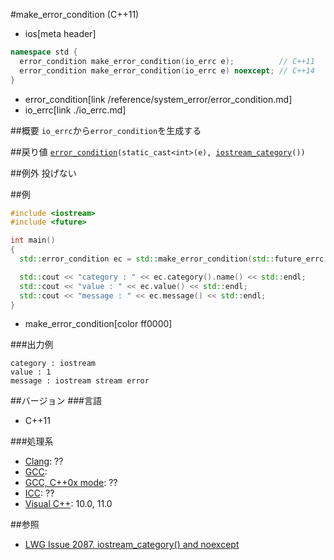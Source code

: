 #make_error_condition (C++11)
* ios[meta header]

```cpp
namespace std {
  error_condition make_error_condition(io_errc e);          // C++11
  error_condition make_error_condition(io_errc e) noexcept; // C++14
}
```
* error_condition[link /reference/system_error/error_condition.md]
* io_errc[link ./io_errc.md]

##概要
`io_errc`から`error_condition`を生成する


##戻り値
[`error_condition`](/reference/system_error/error_condition.md)`(static_cast<int>(e), `[`iostream_category`](./iostream_category.md)`())`


##例外
投げない


##例
```cpp
#include <iostream>
#include <future>

int main()
{
  std::error_condition ec = std::make_error_condition(std::future_errc::broken_promise);

  std::cout << "category : " << ec.category().name() << std::endl;
  std::cout << "value : " << ec.value() << std::endl;
  std::cout << "message : " << ec.message() << std::endl;
}
```
* make_error_condition[color ff0000]

###出力例
```
category : iostream
value : 1
message : iostream stream error
```

##バージョン
###言語
- C++11

###処理系
- [Clang](/implementation.md#clang): ??
- [GCC](/implementation.md#gcc):
- [GCC, C++0x mode](/implementation.md#gcc): ??
- [ICC](/implementation.md#icc): ??
- [Visual C++](/implementation.md#visual_cpp): 10.0, 11.0


##参照
- [LWG Issue 2087. iostream_category() and noexcept](http://www.open-std.org/jtc1/sc22/wg21/docs/lwg-defects.html#2087)

